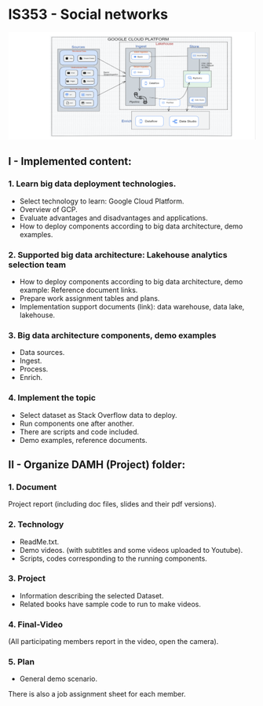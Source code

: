 # IS353 - Social networks

<div align="center">
<img src="Project/GCP_ComponentsArchitectureDiagram.png" alt="Components Architecture""/>
</div>

## I - Implemented content:
### 1. Learn big data deployment technologies.
  + Select technology to learn: Google Cloud Platform.
  + Overview of GCP.
  + Evaluate advantages and disadvantages and applications.
  + How to deploy components according to big data architecture, demo examples.

### 2. Supported big data architecture: Lakehouse analytics selection team
  + How to deploy components according to big data architecture, demo example: Reference document links.
  + Prepare work assignment tables and plans.
  + Implementation support documents (link): data warehouse, data lake, lakehouse.

### 3. Big data architecture components, demo examples
  + Data sources.
  + Ingest.
  + Process.
  + Enrich.

### 4. Implement the topic
  + Select dataset as Stack Overflow data to deploy.
  + Run components one after another.
  + There are scripts and code included.
  + Demo examples, reference documents.



## II - Organize DAMH (Project) folder:
### 1. Document
Project report (including doc files, slides and their pdf versions).

### 2. Technology
  + ReadMe.txt.
  + Demo videos. (with subtitles and some videos uploaded to Youtube).
  + Scripts, codes corresponding to the running components.

### 3. Project
  + Information describing the selected Dataset.
  + Related books have sample code to run to make videos.

### 4. Final-Video 
(All participating members report in the video, open the camera).

### 5. Plan 
  + General demo scenario.

There is also a job assignment sheet for each member.
